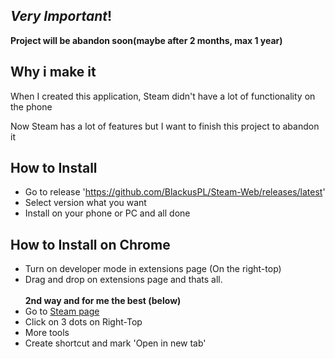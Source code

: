 ## *Very Important*!
**Project will be abandon soon(maybe after 2 months, max 1 year)**
## Why i make it

When I created this application, Steam didn't have a lot of functionality on the phone

Now Steam has a lot of features but I want to finish this project to abandon it

## How to Install

* Go to release 'https://github.com/BlackusPL/Steam-Web/releases/latest'
* Select version what you want
* Install on your phone or PC and all done
## How to Install on Chrome

- Turn on developer mode in extensions page (On the right-top)
- Drag and drop on extensions page and thats all.
<br><br>**2nd way and for me the best (below)**
- Go to [Steam page](https://store.steampowered.com)
- Click on 3 dots on Right-Top
- More tools
- Create shortcut and mark 'Open in new tab'
